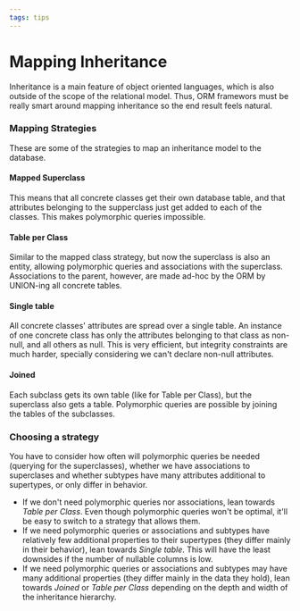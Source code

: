 ```yaml
---
tags: tips
---
```


# Mapping Inheritance
Inheritance is a main feature of object oriented languages, which is also outside of the scope of the relational model. Thus, ORM framewors must be really smart around mapping inheritance so the end result feels natural.

### Mapping Strategies
These are some of the strategies to map an inheritance model to the database.

#### Mapped Superclass
This means that all concrete classes get their own database table, and that attributes belonging to the supperclass just get added to each of the classes. This makes polymorphic queries impossible.

#### Table per Class
Similar to the mapped class strategy, but now the superclass is also an entity, allowing polymorphic queries and associations with the superclass. Associations to the parent, however, are made ad-hoc by the ORM by UNION-ing all concrete tables.

####  Single table
All concrete classes' attributes are spread over a single table. An instance of one concrete class has only the attributes belonging to that class as non-null, and all others as null. This is very efficient, but integrity constraints are much harder, specially considering we can't declare non-null attributes.

#### Joined
Each subclass gets its own table (like for Table per Class), but the superclass also gets a table. Polymorphic queries are possible by joining the tables of the subclasses.


### Choosing a strategy
You have to consider how often will polymorphic queries be needed (querying for the superclasses), whether we have associations to superclases and whether subtypes have many attributes additional to supertypes, or only differ in behavior.

* If we don't need polymorphic queries nor associations, lean towards *Table per Class*. Even though polymorphic queries won't be optimal, it'll be easy to switch to a strategy that allows them.
* If we need polymorphic queries or associations and subtypes have relatively few additional properties to their supertypes (they differ mainly in their behavior), lean towards *Single table*. This will have the least downsides if the number of nullable columns is low.
* If we need polymorphic queries or associations and subtypes may have many additional properties (they differ mainly in the data they hold), lean towards *Joined* or *Table per Class* depending on the depth and width of the inheritance hierarchy.
